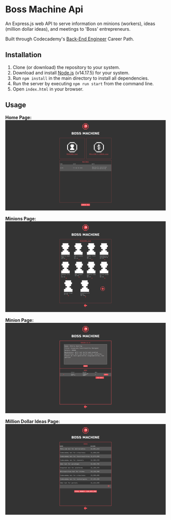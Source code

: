# Boss Machine Api

An Express.js web API to serve information on minions (workers), ideas (million dollar ideas), and meetings to 'Boss' entrepreneurs.

Built through Codecademy's [Back-End Engineer](https://www.codecademy.com/learn/paths/back-end-engineer-career-path) Career Path.

## Installation

1. Clone (or download) the repository to your system.
2. Download and install [Node.js](https://nodejs.org/en/download/) (v14.17.5) for your system.
3. Run `npm install` in the main directory to install all dependencies.
4. Run the server by executing `npm run start` from the command line.
5. Open `index.html` in your browser.

## Usage

**Home Page:**  
![home page](https://github.com/JesseSDevaney/boss-machine-api/blob/main/usage_images/index.png?raw=true)

**Minions Page:**  
![minions page](https://github.com/JesseSDevaney/boss-machine-api/blob/main/usage_images/minions.png?raw=true)

**Minion Page:**  
![minion page](https://github.com/JesseSDevaney/boss-machine-api/blob/main/usage_images/minion.png?raw=true)

**Million Dollar Ideas Page:**  
![million dollar ideas page](https://github.com/JesseSDevaney/boss-machine-api/blob/main/usage_images/million-dollar-ideas.png?raw=true)
